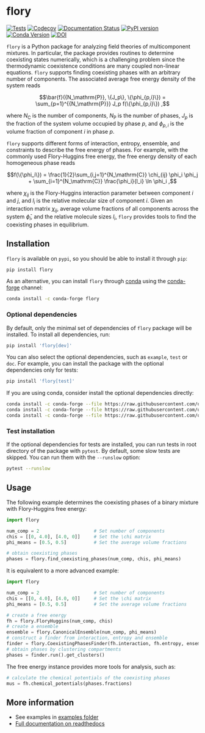 # flory

[![Tests](https://github.com/qiangyicheng/flory/actions/workflows/python-package.yml/badge.svg)](https://github.com/qiangyicheng/flory/actions/workflows/python-package.yml)
[![Codecov](https://codecov.io/github/qiangyicheng/flory/graph/badge.svg?token=YF3K9ST8XQ)](https://codecov.io/github/qiangyicheng/flory)
[![Documentation Status](https://readthedocs.org/projects/flory/badge/?version=latest)](https://flory.readthedocs.io/en/latest/?badge=latest)
[![PyPI version](https://badge.fury.io/py/flory.svg)](https://badge.fury.io/py/flory)
[![Conda Version](https://img.shields.io/conda/vn/conda-forge/flory.svg)](https://anaconda.org/conda-forge/flory)
[![DOI](https://joss.theoj.org/papers/10.21105/joss.07388/status.svg)](https://doi.org/10.21105/joss.07388)

`flory` is a Python package for analyzing field theories of multicomponent mixtures.
In particular, the package provides routines to determine coexisting states numerically, which is a challenging problem since the thermodynamic coexistence conditions are many coupled non-linear equations.
`flory` supports finding coexisting phases with an arbitrary number of components.
The associated average free energy density of the system reads

$$\bar{f}({N_\mathrm{P}}, \{J_p\}, \{\phi_{p,i}\}) = \sum_{p=1}^{{N_\mathrm{P}}} J_p f(\{\phi_{p,i}\}) ,$$

where $N_\mathrm{C}$ is the number of components, $N_\mathrm{P}$ is the number of phases, $J_p$ is the fraction of the system volume occupied by phase $p$, and $\phi_{p,i}$ is the volume fraction of component $i$ in phase $p$.

`flory` supports different forms of interaction, entropy, ensemble, and constraints to describe the free energy of phases.
For example, with the commonly used Flory-Huggins free energy, the free energy density of each homogeneous phase reads

$$f(\{\phi_i\}) = \frac{1}{2}\sum_{i,j=1}^{N_\mathrm{C}} \chi_{ij} \phi_i \phi_j + \sum_{i=1}^{N_\mathrm{C}} \frac{\phi_i}{l_i} \ln \phi_i ,$$

where $\chi_{ij}$ is the Flory-Huggins interaction parameter between component $i$ and $j$, and $l_i$ is the relative molecular size of component $i$.
Given an interaction matrix $\chi_{ij}$, average volume fractions of all components across the system $\bar{\phi}_i$, and the relative molecule sizes $l_i$, `flory` provides tools to find the coexisting phases in equilibrium.

## Installation

`flory` is available on `pypi`, so you should be able to install it through `pip`:

```bash
pip install flory
```

As an alternative, you can install `flory` through [conda](https://docs.conda.io/en/latest/) using the [conda-forge](https://conda-forge.org/) channel:

```bash
conda install -c conda-forge flory
```

### Optional dependencies

By default, only the minimal set of dependencies of `flory` package will be installed. To install all dependencies, run:

```bash
pip install 'flory[dev]'
```

You can also select the optional dependencies, such as `example`, `test` or `doc`. For example, you can install the package with the optional dependencies only for tests:

```bash
pip install 'flory[test]'
```

If you are using conda, consider install the optional dependencies directly:

```bash
conda install -c conda-forge --file https://raw.githubusercontent.com/qiangyicheng/flory/main/examples/requirements.txt
conda install -c conda-forge --file https://raw.githubusercontent.com/qiangyicheng/flory/main/tests/requirements.txt
conda install -c conda-forge --file https://raw.githubusercontent.com/qiangyicheng/flory/main/docs/requirements.txt
```

### Test installation

If the optional dependencies for tests are installed, you can run tests in root directory of the package with `pytest`. By default, some slow tests are skipped. You can run them with the `--runslow` option:

```bash
pytest --runslow
```

## Usage

The following example determines the coexisting phases of a binary mixture with Flory-Huggins free energy:

```python
import flory

num_comp = 2                    # Set number of components
chis = [[0, 4.0], [4.0, 0]]     # Set the \chi matrix
phi_means = [0.5, 0.5]          # Set the average volume fractions

# obtain coexisting phases
phases = flory.find_coexisting_phases(num_comp, chis, phi_means)
```

It is equivalent to a more advanced example:

```python
import flory

num_comp = 2                    # Set number of components
chis = [[0, 4.0], [4.0, 0]]     # Set the \chi matrix
phi_means = [0.5, 0.5]          # Set the average volume fractions

# create a free energy
fh = flory.FloryHuggins(num_comp, chis)
# create a ensemble
ensemble = flory.CanonicalEnsemble(num_comp, phi_means)
# construct a finder from interaction, entropy and ensemble
finder = flory.CoexistingPhasesFinder(fh.interaction, fh.entropy, ensemble)
# obtain phases by clustering compartments 
phases = finder.run().get_clusters()
```

The free energy instance provides more tools for analysis, such as:

```python
# calculate the chemical potentials of the coexisting phases
mus = fh.chemical_potentials(phases.fractions)
```

## More information

* See examples in [examples folder](https://github.com/qiangyicheng/flory/tree/main/examples)
* [Full documentation on readthedocs](https://flory.readthedocs.io/)
